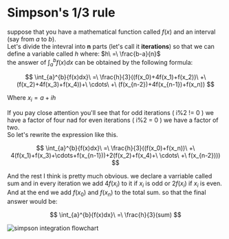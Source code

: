 # Simpson's 1/3 rule

suppose that you have a mathematical function called $f(x)$ and an interval (say from $a$ to $b$).
<br /> Let's divide the intevral into **n** parts (let's call it **iterations**) so that we can define a variable called $h$ where: $h\ =\ \frac{b-a}{n}$
<br /> the answer of $\int_{a}^{b}{f(x)dx}$ can be obtained by the following formula:

$$ \int_{a}^{b}{f(x)dx}\ =\ \frac{h}{3}((f(x_0)+4f(x_1)+f(x_2))\ +\ (f(x_2)+4f(x_3)+f(x_4))+\ \cdots\ +\ (f(x_{n-2})+4f(x_{n-1})+f(x_n)) $$

Where $x_i = a + ih$

If you pay close attention you'll see that for odd iterations ( i%2 != 0 ) we have a factor of four nad for even iterations ( i%2 = 0 ) we have a factor of two.
<br /> So let's rewrite the expression like this.

$$ \int_{a}^{b}{f(x)dx}\ =\ \frac{h}{3}((f(x_0)+f(x_n))\ +\ 4(f(x_1)+f(x_3)+\cdots+f(x_{n-1}))+2(f(x_2)+f(x_4)+\ \cdots\ +\ f(x_{n-2}))) $$

And the rest I think is pretty much obvious. we declare a varriable called sum and in every iteration we add $4f(x_i)$ to it if $x_i$ is odd or $2f(x_i)$ if $x_i$ is even.
And at the end we add $f(x_0)$ and $f(x_n)$ to the total sum. so that the final answer would be:

$$ \int_{a}^{b}{f(x)dx}\ =\ \frac{h}{3}(sum) $$

![simpson integration flowchart](https://github.com/Karen-Najafzadeh/Numerical-Calculations/assets/106056574/81351290-a229-4b81-98d3-951b52d579cc)
